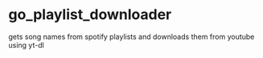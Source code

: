 # go_playlist_downloader
gets song names from spotify playlists and downloads them from youtube using yt-dl
